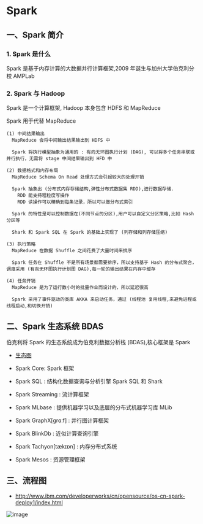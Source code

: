 # Spark

## 一、Spark 简介


### 1. Spark 是什么

Spark 是基于内存计算的大数据并行计算框架,2009 年诞生与加州大学伯克利分校 AMPLab

### 2. Spark 与 Hadoop

Spark 是一个计算框架, Hadoop 本身包含 HDFS 和 MapReduce

Spark 用于代替 MapReduce

```
(1) 中间结果输出
  MapReduce 会将中间输出结果输出到 HDFS 中

  Spark 将执行模型抽象为通用的 : 有向无环图执行计划 (DAG), 可以将多个任务串联或并行执行，无需将 stage 中间结果输出到 HFD 中

(2) 数据格式和内存布局
  MapReduce Schema On Read 处理方式会引起较大的处理开销

  Spark 抽象出 (分布式内存存储结构,弹性分布式数据集 RDD),进行数据存储.
    RDD 能支持粗粒度写操作
    RDD 读操作可以精确到每条记录，所以可以做分布式索引

  Spark 的特性是可以控制数据在(不同节点的分区),用户可以自定义分区策略,比如 Hash 分区等

  Shark 和 Spark SQL 在 Spark 的基础上实现了 (列存储和列存储压缩)

(3) 执行策略
  MapReduce 在数据 Shuffle 之间花费了大量时间来排序

  Spark 任务在 Shuffle 不是所有场景都需要排序，所以支持基于 Hash 的分布式聚合，调度采用 (有向无环图执行计划图 DAG),每一轮的输出结果在内存中缓存

(4) 任务开销
  MapReduce 是为了运行数小时的批量作业而设计的，所以延迟很高

  Spark 采用了事件驱动的类库 AKKA 来启动任务，通过 (线程池 复用线程,来避免进程或线程启动,和切换开销)
```


## 二、Spark 生态系统 BDAS

伯克利将 Spark 的生态系统成为伯克利数据分析栈 (BDAS),核心框架是 Spark

- [生态图](https://www.processon.com/view/link/565911e9e4b058c28d6a02a8)

- Spark Core: Spark 框架
- Spark SQL : 结构化数据查询与分析引擎 Spark SQL 和 Shark
- Spark Streaming : 流计算框架
- Spark MLbase : 提供机器学习以及底层的分布式机器学习库 MLib
- Spark GraphX[grɑːf] : 并行图计算框架
- Spark BlinkDb : 近似计算查询引擎
- Spark Tachyon[tækɪɒn] : 内存分布式系统
- Spark Mesos : 资源管理框架



## 三、流程图

- http://www.ibm.com/developerworks/cn/opensource/os-cn-spark-deploy1/index.html

![image](http://www.ibm.com/developerworks/cn/opensource/os-cn-spark-deploy1/img002.jpg)
